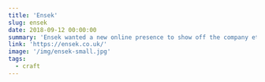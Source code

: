 ```yaml
---
title: 'Ensek'
slug: ensek
date: 2018-09-12 00:00:00
summary: 'Ensek wanted a new online presence to show off the company ethos and help them target new prospects. This site was built using Craft CMS to provide the best experience for updating and managing their content.'
link: 'https://ensek.co.uk/'
image: '/img/ensek-small.jpg'
tags:
  - craft
---
```

